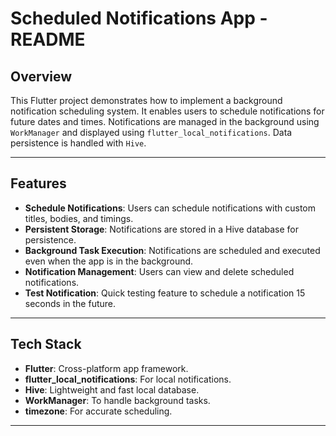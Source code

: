 # Scheduled Notifications App - README

## Overview

This Flutter project demonstrates how to implement a background notification scheduling system. It enables users to schedule notifications for future dates and times. Notifications are managed in the background using `WorkManager` and displayed using `flutter_local_notifications`. Data persistence is handled with `Hive`.

---

## Features

- **Schedule Notifications**: Users can schedule notifications with custom titles, bodies, and timings.
- **Persistent Storage**: Notifications are stored in a Hive database for persistence.
- **Background Task Execution**: Notifications are scheduled and executed even when the app is in the background.
- **Notification Management**: Users can view and delete scheduled notifications.
- **Test Notification**: Quick testing feature to schedule a notification 15 seconds in the future.

---

## Tech Stack

- **Flutter**: Cross-platform app framework.
- **flutter_local_notifications**: For local notifications.
- **Hive**: Lightweight and fast local database.
- **WorkManager**: To handle background tasks.
- **timezone**: For accurate scheduling.

---
